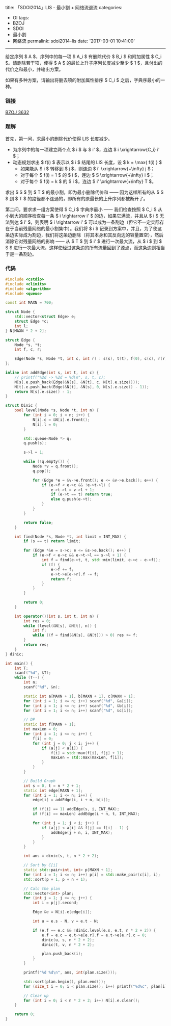 title: 「SDOI2014」LIS - 最小割 + 网络流退流
categories:
  - OI
tags:
  - BZOJ
  - SDOI
  - 最小割
  - 网络流
permalink: sdoi2014-lis
date: '2017-03-01 10:41:00'
---

给定序列 $ A $，序列中的每一项 $ A_i $ 有删除代价 $ B_i $ 和附加属性 $ C_i $。请删除若干项，使得 $ A $ 的最长上升子序列长度减少至少 $ 1 $，且付出的代价之和最小，并输出方案。

如果有多种方案，请输出将删去项的附加属性排序 $ C_i $ 之后，字典序最小的一种。

<!-- more -->

### 链接

[BZOJ 3632](http://www.lydsy.com/JudgeOnline/problem.php?id=3532)

### 题解

首先，第一问，求最小的删除代价使得 LIS 长度减少。

* 为序列中的每一项建立两个点 $ i $ 与 $ i' $，连边 $ i \xrightarrow{C_i} i' $；
* 动态规划求出 $ f(i) $ 表示以 $ i $ 结尾的 LIS 长度，设 $ k = \max\{ f(i) \} $
    * 如果能从 $ i $ 转移到 $ j $，则连边 $ i' \xrightarrow{+\infty} j $；
    * 对于每个 $ f(i) = 1 $ 的 $ i $，连边 $ S \xrightarrow{+\infty} i $；
    * 对于每个 $ f(i) = k $ 的 $ i $，连边 $ i' \xrightarrow{+\infty} T $。

求出 $ S $ 到 $ T $ 的最小割，即为最小删除代价和 —— 因为这样所有的从 $ S $ 到 $ T $ 的路径都不连通的，即所有的原最长的上升序列都被断开了。

第二问，要求求一组方案使得 $ C_i $ 字典序最小 —— 我们检查按照 $ C_i $ 从小到大的顺序检查每一条 $ i \rightarrow i' $ 的边，如果它满流，并且从 $ i $ 无法到达 $ i' $，则表明 $ i \rightarrow i' $ 可以成为一条割边（但它不一定实际存在于当前残量网络的最小割集中）。我们将 $ i $ 记录到方案中，并且，为了使这条边实际成为割边，我们将这条边删除（将其本身和其反向边的容量置空），然后消除它对残量网络的影响 —— 从 $ T $ 到 $ i' $ 进行一次最大流，从 $ i $ 到 $ S $ 进行一次最大流，这样使经过这条边的所有流量回到了源点，而这条边则相当于是一条割边。

### 代码

```cpp
#include <cstdio>
#include <climits>
#include <algorithm>
#include <queue>

const int MAXN = 700;

struct Node {
    std::vector<struct Edge> e;
    struct Edge *c;
    int l;
} N[MAXN * 2 + 2];

struct Edge {
    Node *s, *t;
    int f, c, r;

    Edge(Node *s, Node *t, int c, int r) : s(s), t(t), f(0), c(c), r(r) {}
};

inline int addEdge(int s, int t, int c) {
    // printf("%2d -> %2d = %d\n", s, t, c);
    N[s].e.push_back(Edge(&N[s], &N[t], c, N[t].e.size()));
    N[t].e.push_back(Edge(&N[t], &N[s], 0, N[s].e.size() - 1));
    return N[s].e.size() - 1;
}

struct Dinic {
    bool level(Node *s, Node *t, int n) {
        for (int i = 0; i < n; i++) {
            N[i].c = &N[i].e.front();
            N[i].l = 0;
        }

        std::queue<Node *> q;
        q.push(s);

        s->l = 1;

        while (!q.empty()) {
            Node *v = q.front();
            q.pop();

            for (Edge *e = &v->e.front(); e <= &v->e.back(); e++) {
                if (e->f < e->c && !e->t->l) {
                    e->t->l = v->l + 1;
                    if (e->t == t) return true;
                    else q.push(e->t);
                }
            }
        }

        return false;
    }

    int find(Node *s, Node *t, int limit = INT_MAX) {
        if (s == t) return limit;

        for (Edge *&e = s->c; e <= &s->e.back(); e++) {
            if (e->f < e->c && e->t->l == s->l + 1) {
                int f = find(e->t, t, std::min(limit, e->c - e->f));
                if (f) {
                    e->f += f;
                    e->t->e[e->r].f -= f;
                    return f;
                }
            }
        }

        return 0;
    }

    int operator()(int s, int t, int n) {
        int res = 0;
        while (level(&N[s], &N[t], n)) {
            int f;
            while ((f = find(&N[s], &N[t])) > 0) res += f;
        }
        return res;
    }
} dinic;

int main() {
    int T;
    scanf("%d", &T);
    while (T--) {
        int n;
        scanf("%d", &n);

        static int a[MAXN + 1], b[MAXN + 1], c[MAXN + 1];
        for (int i = 1; i <= n; i++) scanf("%d", &a[i]);
        for (int i = 1; i <= n; i++) scanf("%d", &b[i]);
        for (int i = 1; i <= n; i++) scanf("%d", &c[i]);

        // DP
        static int f[MAXN + 1];
        int maxLen = 0;
        for (int i = 1; i <= n; i++) {
            f[i] = 0;
            for (int j = 0; j < i; j++) {
                if (a[j] < a[i]) {
                    f[i] = std::max(f[i], f[j] + 1);
                    maxLen = std::max(maxLen, f[i]);
                }
            }
        }

        // Build Graph
        int s = 0, t = n * 2 + 1;
        static int edge[MAXN + 1];
        for (int i = 1; i <= n; i++) {
            edge[i] = addEdge(i, i + n, b[i]);

            if (f[i] == 1) addEdge(s, i, INT_MAX);
            if (f[i] == maxLen) addEdge(i + n, t, INT_MAX);

            for (int j = 1; j < i; j++) {
                if (a[j] < a[i] && f[j] == f[i] - 1) {
                    addEdge(j + n, i, INT_MAX);
                }
            }
        }

        int ans = dinic(s, t, n * 2 + 2);

        // Sort by C[i]
        static std::pair<int, int> p[MAXN + 1];
        for (int i = 1; i <= n; i++) p[i] = std::make_pair(c[i], i);
        std::sort(p + 1, p + n + 1);

        // Calc the plan
        std::vector<int> plan;
        for (int j = 1; j <= n; j++) {
            int i = p[j].second;

            Edge &e = N[i].e[edge[i]];

            int u = e.s - N, v = e.t - N;

            if (e.f == e.c && !dinic.level(e.s, e.t, n * 2 + 2)) {
                e.f = e.c = e.t->e[e.r].f = e.t->e[e.r].c = 0;
                dinic(u, s, n * 2 + 2);
                dinic(t, v, n * 2 + 2);

                plan.push_back(i);
            }
        }

        printf("%d %d\n", ans, int(plan.size()));

        std::sort(plan.begin(), plan.end());
        for (size_t i = 0; i < plan.size(); i++) printf("%d%c", plan[i], " \n"[i == plan.size() - 1]);

        // Clear up
        for (int i = 0; i < n * 2 + 2; i++) N[i].e.clear();
    }

    return 0;
}
```
